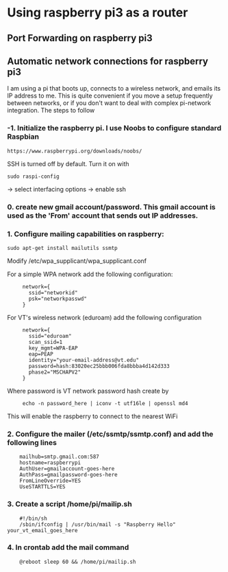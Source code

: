 # Using raspberry pi3 as a router

## Port Forwarding on raspberry pi3

## Automatic network connections for raspberry pi3

I am using a pi that boots up, connects to a wireless network, and emails its IP address to me. This is quite convenient if you move a setup frequently between networks, or if you don't want to deal with complex pi-network integration. The steps to follow

### -1. Initialize the raspberry pi. I use Noobs to configure standard Raspbian

    https://www.raspberrypi.org/downloads/noobs/

SSH is turned off by default. Turn it on with 

    sudo raspi-config 

-> select interfacing options
-> enable ssh

### 0. create new gmail account/password. This gmail account is used as the 'From' account that sends out IP addresses.

### 1. Configure mailing capabilities on raspberry:

    sudo apt-get install mailutils ssmtp

Modify /etc/wpa_supplicant/wpa_supplicant.conf

  For a simple WPA network add the following configuration:
```   
     network={
       ssid="networkid"
       psk="networkpasswd"
     }
```
  For VT's wireless network (eduroam) add the following configuration
```
     network={
       ssid="eduroam"
       scan_ssid=1
       key_mgmt=WPA-EAP
       eap=PEAP
       identity="your-email-address@vt.edu"
       password=hash:83020ec25bbb006fda8bbba4d142d333
       phase2="MSCHAPV2"
     }
```
  Where password is VT network password hash create by
```
     echo -n password_here | iconv -t utf16le | openssl md4
```

  This will enable the raspberry to connect to the nearest WiFi

### 2. Configure the mailer (/etc/ssmtp/ssmtp.conf) and add the following lines

```
    mailhub=smtp.gmail.com:587
    hostname=raspberrypi
    AuthUser=gmailaccount-goes-here
    AuthPass=gmailpassword-goes-here
    FromLineOverride=YES
    UseSTARTTLS=YES
```

### 3. Create a script /home/pi/mailip.sh

```
    #!/bin/sh
    /sbin/ifconfig | /usr/bin/mail -s "Raspberry Hello" your_vt_email_goes_here
```

### 4. In crontab add the mail command

```
    @reboot sleep 60 && /home/pi/mailip.sh
```

